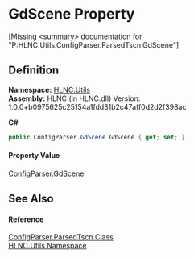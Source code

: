 # GdScene Property


\[Missing &lt;summary&gt; documentation for "P:HLNC.Utils.ConfigParser.ParsedTscn.GdScene"\]



## Definition
**Namespace:** <a href="N_HLNC_Utils">HLNC.Utils</a>  
**Assembly:** HLNC (in HLNC.dll) Version: 1.0.0+b0975625c25154a1fdd31b2c47aff0d2d2f398ac

**C#**
``` C#
public ConfigParser.GdScene GdScene { get; set; }
```



#### Property Value
<a href="T_HLNC_Utils_ConfigParser_GdScene">ConfigParser.GdScene</a>

## See Also


#### Reference
<a href="T_HLNC_Utils_ConfigParser_ParsedTscn">ConfigParser.ParsedTscn Class</a>  
<a href="N_HLNC_Utils">HLNC.Utils Namespace</a>  
